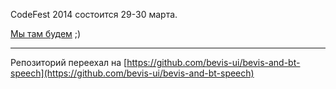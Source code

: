 CodeFest 2014 состоится 29-30 марта.

[Мы там будем](http://2014.codefest.ru/lecture/790) ;)

----

Репозиторий переехал на [https://github.com/bevis-ui/bevis-and-bt-speech](https://github.com/bevis-ui/bevis-and-bt-speech)
